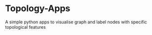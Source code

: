 # Topology-Apps
A simple python apps to visualise graph and label nodes with specific topological features

